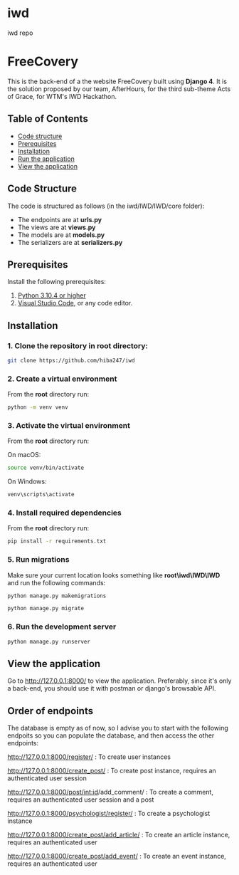 # iwd
iwd repo
# FreeCovery

This is the back-end of a the website FreeCovery built using **Django 4**. It is the solution proposed by our team, AfterHours, for the third sub-theme Acts of Grace, for WTM's IWD Hackathon.



## Table of Contents 
- [Code structure](#code-structure)
- [Prerequisites](#prerequisites)
- [Installation](#installation)
- [Run the application](#run-the-application)
- [View the application](#view-the-application)

## Code Structure

The code is structured as follows (in the iwd/IWD/IWD/core folder):

- The endpoints are at **urls.py**
- The views are at **views.py**
- The models are at **models.py**
- The serializers are at **serializers.py**

## Prerequisites

Install the following prerequisites:

1. [Python 3.10.4 or higher](https://www.python.org/downloads/)
2. [Visual Studio Code](https://code.visualstudio.com/download), or any code editor.


## Installation
### 1. Clone the repository in root directory:
```bash
git clone https://github.com/hiba247/iwd
```

### 2. Create a virtual environment

From the **root** directory run:

```bash
python -m venv venv
```

### 3. Activate the virtual environment

From the **root** directory run:

On macOS:

```bash
source venv/bin/activate
```

On Windows:

```bash
venv\scripts\activate
```

### 4. Install required dependencies

From the **root** directory run:

```bash
pip install -r requirements.txt
```

### 5. Run migrations

Make sure your current location looks something like **root\iwd\IWD\IWD** and run the following commands:

```bash
python manage.py makemigrations
```
```bash
python manage.py migrate
```
### 6. Run the development server
```bash
python manage.py runserver
```

## View the application

Go to http://127.0.0.1:8000/ to view the application.
Preferably, since it's only a back-end, you should use it with postman or django's browsable API.

## Order of endpoints

The database is empty as of now, so I advise you to start with the following endpoits so you can populate the database, and then access the other endpoints:

http://127.0.0.1:8000/register/    : To create user instances

http://127.0.0.1:8000/create_post/   : To create post instance, requires an authenticated user session

http://127.0.0.1:8000/post/<int:id>/add_comment/   : To create a comment, requires an authenticated user session and a post

http://127.0.0.1:8000/psychologist/register/   : To create a psychologist instance

http://127.0.0.1:8000/create_post/add_article/    : To create an article instance, requires an authenticated user

http://127.0.0.1:8000/create_post/add_event/    : To create an event instance, requires an authenticated user

